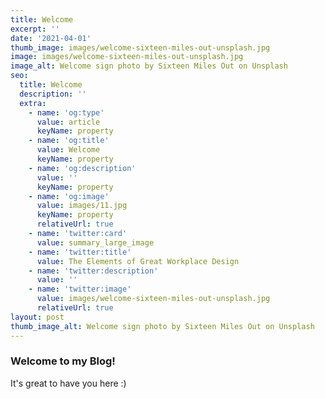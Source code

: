 ```yaml
---
title: Welcome
excerpt: ''
date: '2021-04-01'
thumb_image: images/welcome-sixteen-miles-out-unsplash.jpg
image: images/welcome-sixteen-miles-out-unsplash.jpg
image_alt: Welcome sign photo by Sixteen Miles Out on Unsplash
seo:
  title: Welcome
  description: ''
  extra:
    - name: 'og:type'
      value: article
      keyName: property
    - name: 'og:title'
      value: Welcome
      keyName: property
    - name: 'og:description'
      value: ''
      keyName: property
    - name: 'og:image'
      value: images/11.jpg
      keyName: property
      relativeUrl: true
    - name: 'twitter:card'
      value: summary_large_image
    - name: 'twitter:title'
      value: The Elements of Great Workplace Design
    - name: 'twitter:description'
      value: ''
    - name: 'twitter:image'
      value: images/welcome-sixteen-miles-out-unsplash.jpg
      relativeUrl: true
layout: post
thumb_image_alt: Welcome sign photo by Sixteen Miles Out on Unsplash
---
```

### Welcome to my Blog!

It's great to have you here :)
